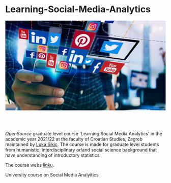 
# Learning-Social-Media-Analytics 


<p align="center">
  <img src="Foto/SoMe1.png" width="750" title="hover text">
</p>


<br>
<br>

*OpenSource* graduate level course 'Learning Social Media Analytics' in the academic year 2021/22 at the faculty of Croatian Studies, Zagreb maintained by [Luka Sikic](https://www.lukasikic.info/). The course is made for graduate level students from humanistic, interdisciplinary or/and social science background that have understanding of introductory statistics.

The course webs [linku](https://lusiki.github.io/WebMultiVar/).




University course on Social Media Analyitics
